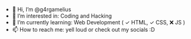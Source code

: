 - 👋 Hi, I’m @g4rgamelius
- 👀 I’m interested in: Coding and Hacking
- 🌱 I’m currently learning: Web Development ( ✓ HTML, ✓ CSS, ❌ JS )
- 📫 How to reach me: yell loud or check out my socials :D



